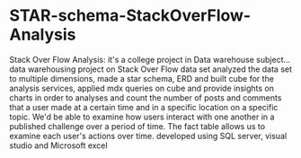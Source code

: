 # STAR-schema-StackOverFlow-Analysis
Stack Over Flow Analysis: it's a college project in Data warehouse subject...
data warehousing project on Stack Over Flow data set analyzed the data set to multiple dimensions, made a star 
schema, ERD and built cube for the analysis services, applied mdx queries on cube and provide insights on charts
in order to analyses and count the number of posts and comments that a user made at a certain time and in 
a specific location on a specific topic. We'd be able to examine how users interact with one another in 
a published challenge over a period of time. The fact table allows us to examine each user's actions over time. 
developed using SQL server, visual studio and Microsoft excel
